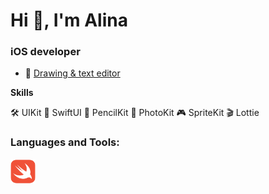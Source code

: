 <h1 align="left">Hi 👋, I'm Alina</h1>
<h3 align="left">iOS developer</h3>

- 🧩 [Drawing & text editor](https://github.com/alirast/TelegramContest)


**Skills**

 🛠️ UIKit 🪼 SwiftUI 🎨 PencilKit 📸 PhotoKit 🎮 SpriteKit 🎬 Lottie


<h3 align="left"></h3>
<p align="left">
</p>

<h3 align="left">Languages and Tools:</h3>
<p align="left"> <a href="https://developer.apple.com/swift/" target="_blank" rel="noreferrer"> <img src="https://raw.githubusercontent.com/devicons/devicon/master/icons/swift/swift-original.svg" alt="swift" width="40" height="40"/> </a> </p>
